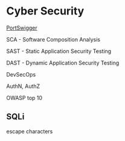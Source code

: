 # Cyber Security

[PortSwigger](https://portswigger.net/)

SCA - Software Composition Analysis

SAST - Static Application Security Testing

DAST - Dynamic Application Security Testing

DevSecOps

AuthN, AuthZ

OWASP top 10

## SQLi
escape characters
